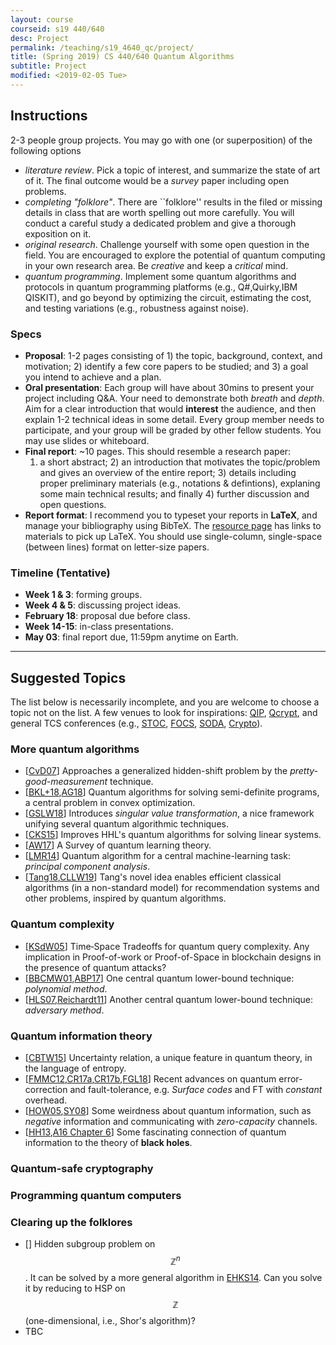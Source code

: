 ```yaml
---
layout: course
courseid: s19 440/640
desc: Project
permalink: /teaching/s19_4640_qc/project/
title: (Spring 2019) CS 440/640 Quantum Algorithms
subtitle: Project
modified: <2019-02-05 Tue>
---
```


## Instructions

2-3 people group projects. You may go with one (or superposition) of
the following options
*  _literature review_. Pick a topic of interest, and summarize the
state of art of it. The final outcome would be a _survey_ paper
including open problems.
*  _completing "folklore"_. There are ``folklore'' results in the
   filed or missing details in class that are worth spelling out more
   carefully. You will conduct a careful study a dedicated problem and
   give a thorough exposition on it.
*  _original research_. Challenge yourself with some open question in
   the field. You are encouraged to explore the potential of quantum
   computing in your own research area. Be _creative_ and keep a
   _critical_ mind. 
*  _quantum programming_. Implement some quantum algorithms and
   protocols in quantum programming platforms (e.g., Q#,Quirky,IBM
   QISKIT), and go beyond by optimizing the circuit, estimating the
   cost, and testing variations (e.g., robustness against noise).

### Specs
*  **Proposal**: 1-2 pages consisting of 1) the topic, background,
   context, and motivation; 2) identify a few core papers to be
   studied; and 3) a goal you intend to achieve and a plan.
*  **Oral presentation**: Each group will have about 30mins to present
   your project including Q&A. Your need to demonstrate both _breath_
   and _depth_. Aim for a clear introduction that would **interest**
   the audience, and then explain 1-2 technical ideas in some
   detail. Every group member needs to participate, and your group
   will be graded by other fellow students. You may use slides or
   whiteboard.
*  **Final report**: ~10 pages. This should resemble a research paper:
   1) a short abstract; 2) an introduction that motivates the
   topic/problem and gives an overview of the entire report; 3)
   details including proper preliminary materials (e.g., notations &
   defintions), explaning some main technical results; and finally 4)
   further discussion and open questions.
*  **Report format**: I recommend you to typeset your reports in
   **LaTeX**, and manage your bibliography using BibTeX. The [resource
   page]({{base}}/teaching/s19_4640_qc/resource/) has links to
   materials to pick up LaTeX. You should use single-column,
   single-space (between lines) format on letter-size papers.

### Timeline (Tentative)
*  **Week 1 & 3**: forming groups.
*  **Week 4 & 5**: discussing project ideas.
*  **February 18**: proposal due before class.
*  **Week 14-15**: in-class presentations. 
*  **May 03**: final report due, 11:59pm anytime on Earth. 

------ 

## Suggested Topics 

The list below is necessarily incomplete, and you are welcome to
choose a topic not on the list. A few venues to look for inspirations:
[QIP](https://qipconference.org/),
[Qcrypt](http://2018.qcrypt.net/previous-next-conferences/), and
general TCS conferences (e.g., [STOC](http://acm-stoc.org/),
[FOCS](http://ieee-focs.org/),
[SODA](http://www.siam.org/meetings/archives.php#SODA),
[Crypto](http://www.iacr.org/meetings/crypto/)).

### More quantum algorithms

* [[CvD07](https://arxiv.org/abs/quant-ph/0507190)] Approaches a
  generalized hidden-shift problem by the _pretty-good-measurement_
  technique.
* [[BKL+18](https://arxiv.org/abs/1710.02581),[AG18](https://arxiv.org/abs/1804.05058)]
  Quantum algorithms for solving semi-definite programs, a central
  problem in convex optimization.
* [[GSLW18](https://arxiv.org/abs/1806.01838)] Introduces _singular
  value transformation_, a nice framework unifying several quantum
  algorithmic techniques.
* [[CKS15](https://arxiv.org/abs/1511.02306)] Improves HHL's quantum
  algorithms for solving linear systems.
* [[AW17](https://arxiv.org/abs/1701.06806)] A Survey of quantum
  learning theory.
* [[LMR14](https://arxiv.org/abs/1307.0401)] Quantum algorithm for
  a central machine-learning task: _principal component analysis_.
* [[Tang18](https://arxiv.org/abs/1807.04271),[CLLW19](https://arxiv.org/abs/1901.03254)]
  Tang's novel idea enables efficient classical algorithms (in a
  non-standard model) for recommendation systems and other problems,
  inspired by quantum algorithms.

### Quantum complexity

* [[KSdW05](https://epubs.siam.org/doi/10.1137/05063235X)] Time‐Space
Tradeoffs for quantum query complexity. Any implication in
Proof-of-work or Proof-of-Space in blockchain designs in the presence
of quantum attacks?
* [[BBCMW01](https://dl.acm.org/citation.cfm?doid=502090.502097),[ABP17](https://arxiv.org/abs/1711.07285)]
  One central quantum lower-bound technique: _polynomial method_.
* [[HLS07](https://arxiv.org/abs/quant-ph/0611054),[Reichardt11](https://arxiv.org/abs/1005.1601)]
  Another central quantum lower-bound technique: _adversary method_. 

### Quantum information theory

* [[CBTW15](https://arxiv.org/abs/1511.04857)] Uncertainty relation, a
unique feature in quantum theory, in the language of entropy.
* [[FMMC12](https://arxiv.org/abs/1208.0928),[CR17a](https://arxiv.org/abs/1705.02329),[CR17b](https://arxiv.org/abs/1705.05365),[FGL18](https://arxiv.org/abs/1808.03821)]
      Recent advances on quantum error-correction and fault-tolerance,
      e.g. _Surface codes_ and FT with _constant_ overhead.
* [[HOW05](http://arxiv.org/abs/quant-ph/0505062),[SY08](http://arxiv.org/abs/0807.4935)] Some weirdness about quantum information, such as _negative_ information and communicating with _zero-capacity_ channels.
*  [[HH13](https://arxiv.org/abs/1301.4504),[A16 Chapter 6](http://www.scottaaronson.com/barbados-2016.pdf)]
   Some fascinating connection of quantum information to the theory of
   **black holes**.

### Quantum-safe cryptography 


### Programming quantum computers


### Clearing up the folklores 
*  [[]()] Hidden subgroup problem on $$\mathbb{Z}^n$$. It can be
   solved by a more general algorithm in [EHKS14](). Can you solve it
   by reducing to HSP on $$\mathbb{Z}$$ (one-dimensional, i.e., Shor's
   algorithm)? 
*  TBC

